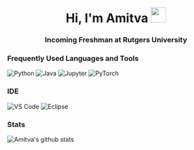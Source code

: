 <!--
### Hi there 👋
-->


<div align="center">
 <h1> Hi, I'm Amitva <img src="https://media.giphy.com/media/hvRJCLFzcasrR4ia7z/giphy.gif" width="35px"></h1>
</div>

<div align="center">
<h3>Incoming Freshman at Rutgers University</h3>
</div>

<!--
**amitvapal/amitvapal** is a ✨ _special_ ✨ repository because its `README.md` (this file) appears on your GitHub profile.

Here are some ideas to get you started:

- 🔭 I’m currently working on ...
- 🌱 I’m currently learning ...
- 👯 I’m looking to collaborate on ...
- 🤔 I’m looking for help with ...
- 💬 Ask me about ...
- 📫 How to reach me: ...
- 😄 Pronouns: ...
- ⚡ Fun fact: ...
-->

### Frequently Used Languages and Tools 
![Python](https://img.shields.io/badge/-Python-000?&logo=Python)
![Java](https://img.shields.io/badge/-Java-000?&logo=Java&logoColor=007396)
![Jupyter](https://img.shields.io/badge/-Jupyter-000?&logo=Jupyter)
![PyTorch](https://img.shields.io/badge/-PyTorch-000?&logo=pyTorch)

### IDE
![VS Code](https://img.shields.io/badge/IDE-VSCode-1f9cf0?style=flat-square&logo=visual-studio-code&logoColor=ffffff)
![Eclipse](https://img.shields.io/badge/Eclipse-2C2255?style=flat-squareor-the-badge&logo=eclipse&logoColor=white)




### Stats
![Amitva's github stats](https://github-readme-stats.vercel.app/api?username=amitvapal&count_private=true&show_icons=true&theme=default)
